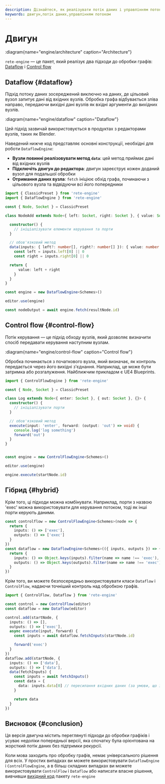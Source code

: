 ```yaml
---
description: Дізнайтеся, як реалізувати потік даних і управлінням потоку у вашому проекті за допомогою пакета rete-engine від Rete.js
keywords: двигун,потік даних,управлінням потоком
---
```


# Двигун

:diagram{name="engine/architecture" caption="Architecture"}

`rete-engine` — це пакет, який реалізує два підходи до обробки графів: [Dataflow](#dataflow) і [Control flow](#control-flow)

## Dataflow {#dataflow}

Підхід потоку даних зосереджений виключно на даних, де цільовий вузол запитує дані від вхідних вузлів. Обробка графа відбувається зліва направо, передаючи вихідні дані вузлів як вхідні аргументи до вихідних вузлів.

:diagram{name="engine/dataflow" caption="Dataflow"}

Цей підхід зазвичай використовується в продуктах з редакторами вузлів, таких як Blender.

Наведений нижче код представляє основні конструкції, необхідні для роботи `DataflowEngine`:

- **Вузли повинні реалізовувати метод `data`**: цей метод приймає дані від вхідних вузлів
- **Підключіть двигун до редактора**: двигун зареєструє кожен доданий вузол для подальшої обробки
- **Отримання даних вузла**: `fetch` ініціює обхід графа, починаючи з цільового вузла та відвідуючи всі його попередники

```ts
import { ClassicPreset } from 'rete-engine'
import { DataflowEngine } from 'rete-engine'

const { Node, Socket } = ClassicPreset

class NodeAdd extends Node<{ left: Socket, right: Socket }, { value: Socket }, { }> {

  constructor() {
    // ініціалізувати елементи керування та порти
  }

  // обов'язковий метод
  data(inputs: { left?: number[], right?: number[] }): { value: number } {
    const left = inputs.left[0] || 0
    const right = inputs.right[0] || 0

  return {
      value: left + right
    }
  }
}

const engine = new DataflowEngine<Schemes>()

editor.use(engine)

const nodeOutput = await engine.fetch(resultNode.id)
```

## Control flow {#control-flow}

Потік керування — це підхід обходу вузлів, який дозволяє визначити спосіб передавати керування наступним вузлам.

:diagram{name="engine/control-flow" caption="Control flow"}

Обробка починається з початкового вузла, який визначає, як контроль передається через його вихідні з'єднання. Наприклад, це може бути затримка або розгалуження. Найближчим прикладом є UE4 Blueprints.

```ts
import { ControlFlowEngine } from 'rete-engine'

const { Node, Socket } = ClassicPreset

class Log extends Node<{ enter: Socket }, { out: Socket }, {}> {
  constructor() {
    // ініціалізувати порти
  }

  // обов'язковий метод
  execute(input: 'enter', forward: (output: 'out') => void) {
    console.log('log something')
    forward('out')
  }
}


const engine = new ControlFlowEngine<Schemes>()

editor.use(engine)

engine.execute(startNode.id)
```

## Гібрид {#hybrid}

Крім того, ці підходи можна комбінувати. Наприклад, порти з назвою 'exec' можна використовувати для керування потоком, тоді як інші порти керують даними.

```ts
const controlflow = new ControlFlowEngine<Schemes>(node => {
  return {
    inputs: () => ['exec'],
    outputs: () => ['exec']
  }
})
const dataflow = new DataflowEngine<Schemes>(({ inputs, outputs }) => {
  return {
    inputs: () => Object.keys(inputs).filter(name => name !== 'exec'),
    outputs: () => Object.keys(outputs).filter(name => name !== 'exec')
  }
})
```

Крім того, ви можете безпосередньо використовувати класи `Dataflow` і `ControlFlow`, надаючи точніший контроль над обробкою графів.

```ts
import { ControlFlow, Dataflow } from 'rete-engine'

const control = new ControlFlow(editor)
const dataflow = new Dataflow(editor)

control.add(startNode, {
  inputs: () => [],
  outputs: () => ['exec'],
  async execute(input, forward) {
    const inputs = await dataflow.fetchInputs(startNode.id)

    forward('exec')
  }
})
dataflow.add(startNode, {
  inputs: () => ['data'],
  outputs: () => ['data'],
  data(fetchInputs) {
    const inputs = await fetchInputs()
    const data = {
      data: inputs.data[0] // пересилання вхідних даних (за умови, що існує лише одне вхідне з’єднання з портом "data")
    }

    return data
  }
})
```

## Висновок {#conclusion}

Ця версія двигуна містить переглянуті підходи до обробки графіків і усуває недоліки попередньої версії, яка спочатку була орієнтована на жорсткий потік даних без підтримки рекурсії.

Коли мова заходить про обробку графів, немає універсального рішення для всіх. У простих випадках ви можете використовувати `DataflowEngine` і `ControlFlowEngine`, а в більш складних випадках ви можете використовувати `ControlFlow` і `Dataflow` або написати власне рішення, вивчивши [вихідний код](https://github.com/retejs/engine) пакету `rete-engine`
